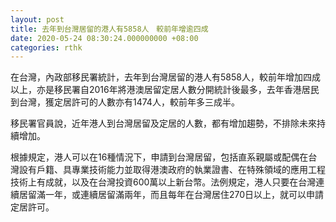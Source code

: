 ```yaml
---
layout: post
title: 去年到台灣居留的港人有5858人　較前年增逾四成
date: 2020-05-24 08:30:24.000000000 +08:00
categories: rthk
---
```


在台灣，內政部移民署統計，去年到台灣居留的港人有5858人，較前年增加四成以上，亦是移民署自2016年將港澳居留定居人數分開統計後最多，去年香港居民到台灣，獲定居許可的人數亦有1474人，較前年多三成半。

移民署官員說，近年港人到台灣居留及定居的人數，都有增加趨勢，不排除未來持續增加。

根據規定，港人可以在16種情況下，申請到台灣居留，包括直系親屬或配偶在台灣設有戶籍、具專業技術能力並取得港澳政府的執業證書、在特殊領域的應用工程技術上有成就，以及在台灣投資600萬以上新台幣。法例規定，港人只要在台灣連續居留滿一年，或連續居留滿兩年，而且每年在台灣居住270日以上，就可以申請定居許可。
